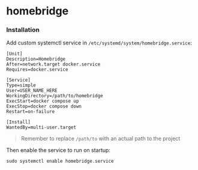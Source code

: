 # homebridge

### Installation

Add custom systemctl service in `/etc/systemd/system/homebridge.service`:

```
[Unit]
Description=Homebridge
After=network.target docker.service
Requires=docker.service

[Service]
Type=simple
User=USER_NAME_HERE
WorkingDirectory=/path/to/homebridge
ExecStart=docker compose up
ExecStop=docker compose down
Restart=on-failure

[Install]
WantedBy=multi-user.target
```

> Remember to replace `/path/to` with an actual path to the project

Then enable the service to run on startup:

```
sudo systemctl enable homebridge.service
```
